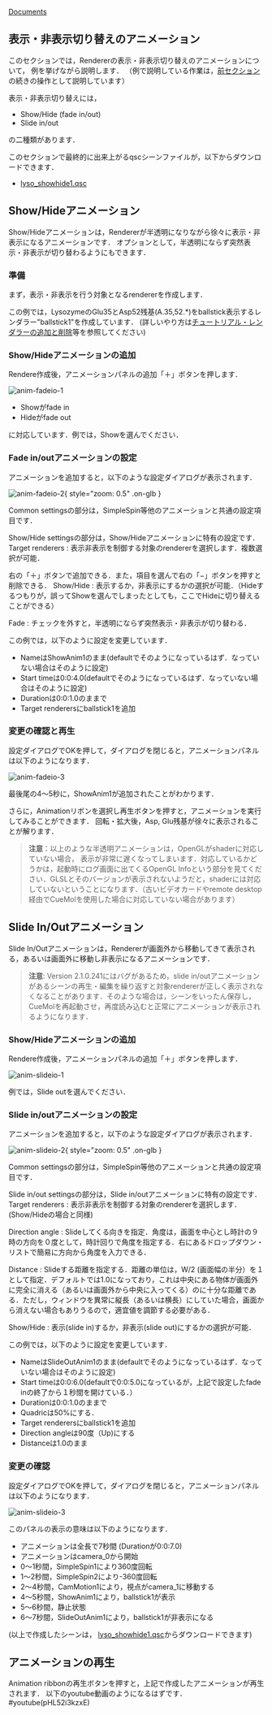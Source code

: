 [Documents](../../Documents)
## 表示・非表示切り替えのアニメーション
このセクションでは，Rendererの表示・非表示切り替えのアニメーションについて，
例を挙げながら説明します．
（例で説明している作業は，[前セクション](../../cuemol2/Anim_CameraMotion)の続きの操作として説明しています）

表示・非表示切り替えには，

*  Show/Hide (fade in/out)
*  Slide in/out

の二種類があります．

このセクションで最終的に出来上がるqscシーンファイルが，以下からダウンロードできます．

*  [lyso_showhide1.qsc](http://downloads.sourceforge.net/project/cuemol/sample-files/2.1.0.241/lyso_showhide1.qsc)

## Show/Hideアニメーション
Show/Hideアニメーションは，Rendererが半透明になりながら徐々に表示・非表示になるアニメーションです．
オプションとして，半透明にならず突然表示・非表示が切り替わるようにもできます．

### 準備
まず，表示・非表示を行う対象となるrendererを作成します．

この例では，LysozymeのGlu35とAsp52残基(A.35,52.*)をballstick表示するレンダラー"ballstick1"を作成しています．
(詳しいやり方は[チュートリアル・レンダラーの追加と削除](../../Documents/GUIのチュートリアル(CueMol2)/Step4)等を参照してください)

### Show/Hideアニメーションの追加
Rendere作成後，アニメーションパネルの追加「＋」ボタンを押します．

![anim-fadeio-1](../../assets/images/cuemol2/Anim_ShowHide/anim-fadeio-1.png)


* Showがfade in
* Hideがfade out

に対応しています．例では，Showを選んでください．

### Fade in/outアニメーションの設定

アニメーションを追加すると，以下のような設定ダイアログが表示されます．

![anim-fadeio-2](../../assets/images/cuemol2/Anim_ShowHide/anim-fadeio-2.png){ style="zoom: 0.5" .on-glb }


Common settingsの部分は，SimpleSpin等他のアニメーションと共通の設定項目です．

Show/Hide settingsの部分は，Show/Hideアニメーションに特有の設定です．
Target renderers
:   表示非表示を制御する対象のrendererを選択します．複数選択が可能．<br />

右の「＋」ボタンで追加できる．また，項目を選んで右の「−」ボタンを押すと削除できる．
Show/Hide
:   表示するか，非表示にするかの選択が可能．（Hideするつもりが，誤ってShowを選んでしまったとしても，ここでHideに切り替えることができる）

Fade
:   チェックを外すと，半透明にならず突然表示・非表示が切り替わる．


この例では，以下のように設定を変更しています．

* NameはShowAnim1のまま(defaultでそのようになっているはず．なっていない場合はそのように設定)
* Start timeは0:0:4.0(defaultでそのようになっているはず．なっていない場合はそのように設定)
* Durationは0:0:1.0のままで
* Target renderersにballstick1を追加

### 変更の確認と再生
設定ダイアログでOKを押して，ダイアログを閉じると，アニメーションパネルは以下のようになります．

![anim-fadeio-3](../../assets/images/cuemol2/Anim_ShowHide/anim-fadeio-3.png)


最後尾の4〜5秒に，ShowAnim1が追加されたことがわかります．

さらに，Animationリボンを選択し再生ボタンを押すと，アニメーションを実行してみることができます．
回転・拡大後，Asp, Glu残基が徐々に表示されることが解ります．


> **注意**：以上のような半透明アニメーションは，OpenGLがshaderに対応していない場合，
表示が非常に遅くなってしまいます．対応しているかどうかは，起動時にログ画面に出てくるOpenGL Infoという部分を見てください．GLSLとそのバージョンが表示されないようだと，shaderには対応していないということになります．（古いビデオカードやremote desktop経由でCueMolを使用した場合に対応していない場合があります）


## Slide In/Outアニメーション
Slide In/Outアニメーションは，Rendererが画面外から移動してきて表示される，あるいは画面外に移動し非表示になるアニメーションです．


> **注意**: Version 2.1.0.241にはバグがあるため，slide in/outアニメーションがあるシーンの再生・編集を繰り返すと対象rendererが正しく表示されなくなることがあります．そのような場合は，シーンをいったん保存し，CueMolを再起動させ，再度読み込むと正常にアニメーションが表示されるようになります．

### Show/Hideアニメーションの追加
Rendere作成後，アニメーションパネルの追加「＋」ボタンを押します．

![anim-slideio-1](../../assets/images/cuemol2/Anim_ShowHide/anim-slideio-1.png)

例では，Slide outを選んでください．

### Slide in/outアニメーションの設定

アニメーションを追加すると，以下のような設定ダイアログが表示されます．

![anim-slideio-2](../../assets/images/cuemol2/Anim_ShowHide/anim-slideio-2.png){ style="zoom: 0.5" .on-glb }


Common settingsの部分は，SimpleSpin等他のアニメーションと共通の設定項目です．

Slide in/out settingsの部分は，Slide in/outアニメーションに特有の設定です．
Target renderers
:   表示非表示を制御する対象のrendererを選択します．(Show/Hideの場合と同様)

Direction angle
:   Slideしてくる向きを指定．角度は，画面を中心とし時計の９時の方向を０度として，時計回りで角度を指定する．右にあるドロップダウン・リストで簡易に方向から角度を入力できる．

Distance
:   Slideする距離を指定する．距離の単位は，W/2 (画面幅の半分）を１として指定．デフォルトでは1.0になっており，これは中央にある物体が画面外に完全に消える（あるいは画面外から中央に入ってくる）のに十分な距離である．ただし，ウィンドウを異常に縦長（あるいは横長）にしていた場合，画面から消えない場合もありうるので，適宜値を調節する必要がある．

Show/Hide
:   表示(slide in)するか，非表示(slide out)にするかの選択が可能．


この例では，以下のように設定を変更しています．

* NameはSlideOutAnim1のまま(defaultでそのようになっているはず．なっていない場合はそのように設定)
* Start timeは0:0:6.0(defaultで0:0:5.0になっているが，上記で設定したfade inの終了から１秒間を開けている．）
* Durationは0:0:1.0のままで
* Quadricは50%にする．
* Target renderersにballstick1を追加
*  Direction angleは90度（Up)にする
*  Distanceは1.0のまま

### 変更の確認
設定ダイアログでOKを押して，ダイアログを閉じると，アニメーションパネルは以下のようになります．

![anim-slideio-3](../../assets/images/cuemol2/Anim_ShowHide/anim-slideio-3.png)


このパネルの表示の意味は以下のようになります．

*  アニメーションは全長で7秒間 (Durationが0:0:7.0)
*  アニメーションはcamera_0から開始
*  0〜1秒間，SimpleSpin1により360度回転
*  1〜2秒間，SimpleSpin2により-360度回転
*  2〜4秒間，CamMotion1により，視点がcamera_1に移動する
*  4〜5秒間，ShowAnim1により，ballstick1が表示
*  5〜6秒間，静止状態
*  6〜7秒間，SlideOutAnim1により，ballstick1が非表示になる

(以上で作成したシーンは，
[lyso_showhide1.qsc](http://downloads.sourceforge.net/project/cuemol/sample-files/2.1.0.241/lyso_showhide1.qsc)からダウンロードできます)

## アニメーションの再生
Animation ribbonの再生ボタンを押すと，上記で作成したアニメーションが再生されます．
以下のyoutube動画のようになるはずです．
#youtube(pHL52i3kzxE)
